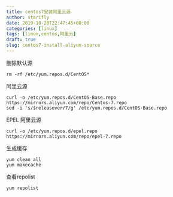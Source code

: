 ```yaml
---
title: centos7安装阿里云源
author: starifly
date: 2019-10-20T22:47:45+08:00
categories: [linux]
tags: [linux,centos,阿里云]
draft: true
slug: centos7-install-aliyun-source
---
```


删除默认源

```shell
rm -rf /etc/yum.repos.d/CentOS*
```

阿里云源

```shell
curl -o /etc/yum.repos.d/CentOS-Base.repo https://mirrors.aliyun.com/repo/Centos-7.repo
sed -i 's/$releasever/7/g' /etc/yum.repos.d/CentOS-Base.repo
```

EPEL 阿里云源

```shell
curl -o /etc/yum.repos.d/epel.repo https://mirrors.aliyun.com/repo/epel-7.repo
```

生成缓存

```shell
yum clean all
yum makecache
```

查看repolist

```shell
yum repolist
```
